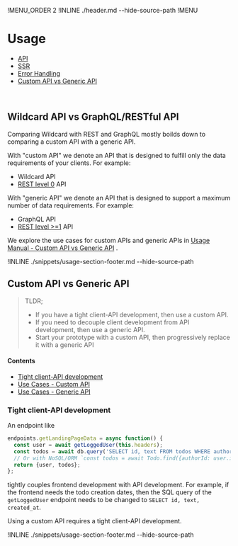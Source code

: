!MENU_ORDER 2
!INLINE ./header.md --hide-source-path
!MENU
&nbsp;

# Usage

 - [API](#api)
 - [SSR](#ssr)
 - [Error Handling](#error-handling)
 - [Custom API vs Generic API](#custom-api-vs-generic-api)


<br/>

## Wildcard API vs GraphQL/RESTful API

Comparing Wildcard with REST and GraphQL mostly boilds down to comparing a custom API with a generic API.

With "custom API" we denote an API that is designed to fulfill only the data requirements of your clients.
For example:
 - Wildcard API
 - [REST level 0](https://martinfowler.com/articles/richardsonMaturityModel.html#level0) API

With "generic API" we denote an API that is designed to support a maximum number of data requirements.
For example:
 - GraphQL API
 - [REST level >=1](https://martinfowler.com/articles/richardsonMaturityModel.html#level1) API

We explore the use cases for custom APIs and generic APIs in
[Usage Manual - Custom API vs Generic API](/docs/usage-manual.md#custom-api-vs-generic-api)
.

!INLINE ./snippets/usage-section-footer.md --hide-source-path






## Custom API vs Generic API

> TLDR;
>  - If you have a tight client-API development, then use a custom API.
>  - If you need to decouple client development from API development, then use a generic API.
>  - Start your prototype with a custom API, then progressively replace it with a generic API
#### Contents

 - [Tight client-API development](#tight-client-api-development)
 - [Use Cases - Custom API](#use-cases--custom-api)
 - [Use Cases - Generic API](#use-cases--generic-api)

### Tight client-API development

An endpoint like

~~~js
endpoints.getLandingPageData = async function() {
  const user = await getLoggedUser(this.headers);
  const todos = await db.query('SELECT id, text FROM todos WHERE authorId = ${user.id};');
  // Or with NoSQL/ORM `const todos = await Todo.find({authorId: user.id}, {fields: ['id', 'text']});`
  return {user, todos};
};
~~~

tightly couples frontend development with API development.
For example, if the frontend needs the todo creation dates,
then the SQL query of the `getLoggedUser` endpoint needs to be changed to `SELECT id, text, created_at`.

Using a custom API requires a tight client-API development.

!INLINE ./snippets/usage-section-footer.md --hide-source-path








